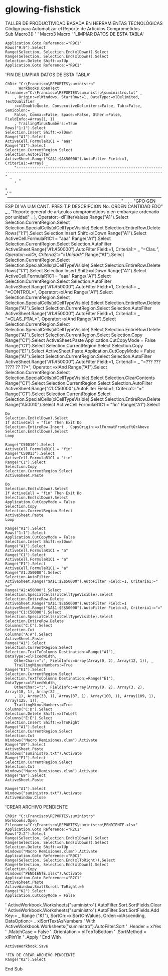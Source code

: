 # glowing-fishstick
TALLER DE PRODUCTIVIDAD BASADA EN HERRAMIENTAS TECNOLÓGICAS
Código para Automatizar el Reporte de Artículos Comprometidos  
Sub Macro3()
'
' Macro3 Macro
'
'LIMPIAR DATOS DE ESTA TABLA'

    Application.Goto Reference:="R9C1"
    Rows("9:9").Select
    Range(Selection, Selection.End(xlDown)).Select
    Range(Selection, Selection.End(xlDown)).Select
    Selection.Delete Shift:=xlUp
    Application.Goto Reference:="R9C1"
    
'FIN DE LIMPIAR DATOS DE ESTA TABLA'

    ChDir "C:\Francisco\REPORTES\suministro"
          Workbooks.OpenText Filename:="C:\Francisco\REPORTES\suministro\suministro.txt" _
        , Origin:=xlWindows, StartRow:=1, DataType:=xlDelimited, TextQualifier _
        :=xlDoubleQuote, ConsecutiveDelimiter:=False, Tab:=False, Semicolon:= _
        False, Comma:=False, Space:=False, Other:=False, FieldInfo:=Array(1, 1) _
        , TrailingMinusNumbers:=True
    Rows("1:1").Select
    Selection.Insert Shift:=xlDown
    Range("A1").Select
    ActiveCell.FormulaR1C1 = "aaa"
    Range("A1").Select
    Selection.CurrentRegion.Select
    Selection.AutoFilter
    ActiveSheet.Range("$A$1:$A$50000").AutoFilter Field:=1, Criteria1:=Array( _
        "---------------------------------------------------------------------------------------------------------------------------------------" _
        , "
", _
        "_______________________________________________________________________________________________________________________________________" _
        , _
        "GPO GEN ESP  DI VA U.M CANT. PRES T.P DESCRIPCION                                                   No. ORDEN        CANTIDAD EDO" _
        , "Reporte general de art¡culos comprometidos o en embarque ordenado por unidad" _
        ), Operator:=xlFilterValues
    Range("A1").Select
    Selection.CurrentRegion.Select
    Selection.SpecialCells(xlCellTypeVisible).Select
    Selection.EntireRow.Delete
    Rows("1:1").Select
    Selection.Insert Shift:=xlDown
    Range("A1").Select
    ActiveCell.FormulaR1C1 = "aaa"
    Range("A1").Select
    Selection.CurrentRegion.Select
    Selection.AutoFilter
    ActiveSheet.Range("$A$1:$A$50000").AutoFilter Field:=1, Criteria1:= _
        "=Clas.*", Operator:=xlOr, Criteria2:="=Unidad:*"
    Range("A1").Select
    Selection.CurrentRegion.Select
    Selection.SpecialCells(xlCellTypeVisible).Select
    Selection.EntireRow.Delete
    Rows("1:1").Select
    Selection.Insert Shift:=xlDown
    Range("A1").Select
    ActiveCell.FormulaR1C1 = "aaa"
    Range("A1").Select
    Selection.CurrentRegion.Select
    Selection.AutoFilter
    ActiveSheet.Range("$A$1:$A$50000").AutoFilter Field:=1, Criteria1:= _
        "=CONTROL*", Operator:=xlAnd
    Range("A1").Select
    Selection.CurrentRegion.Select
    Selection.SpecialCells(xlCellTypeVisible).Select
    Selection.EntireRow.Delete
    Range("A1").Select
    Selection.CurrentRegion.Select
    Selection.AutoFilter
    ActiveSheet.Range("$A$1:$A$50000").AutoFilter Field:=1, Criteria1:= _
        "=CLAS_PTAL*", Operator:=xlAnd
    Range("A1").Select
    Selection.CurrentRegion.Select
    Selection.SpecialCells(xlCellTypeVisible).Select
    Selection.EntireRow.Delete
    Range("A1").Select
    Selection.CurrentRegion.Select
    Selection.Copy
    Range("C1").Select
    ActiveSheet.Paste
    Application.CutCopyMode = False
    Range("C1").Select
    Selection.CurrentRegion.Select
    Selection.Copy
    Range("E1").Select
    ActiveSheet.Paste
    Application.CutCopyMode = False
    Range("A1").Select
    Selection.CurrentRegion.Select
    Selection.AutoFilter
    ActiveSheet.Range("$A$1:$A$50000").AutoFilter Field:=1, Criteria1:= _
        "=??? ??? ???? ?? ??*", Operator:=xlAnd
    Range("A1").Select
    Selection.CurrentRegion.Select
    Selection.SpecialCells(xlCellTypeVisible).Select
    Selection.ClearContents
    Range("C1").Select
    Selection.CurrentRegion.Select
    Selection.AutoFilter
    ActiveSheet.Range("$C$1:$C$50000").AutoFilter Field:=1, Criteria1:="="
    Range("C1").Select
    Selection.CurrentRegion.Select
    Selection.SpecialCells(xlCellTypeVisible).Select
    Selection.EntireRow.Delete
    Range("A50010").Select
    ActiveCell.FormulaR1C1 = "fin"
    Range("A1").Select
    
    Do
    Selection.End(xlDown).Select
    If ActiveCell = "fin" Then Exit Do
    Selection.EntireRow.Insert , CopyOrigin:=xlFormatFromLeftOrAbove
    Selection.End(xlDown).Select
    Loop
   
    Range("C50010").Select
    ActiveCell.FormulaR1C1 = "fin"
    Range("C50013").Select
    ActiveCell.FormulaR1C1 = "fin"
    Range("C1").Select
    Selection.Copy
    Selection.CurrentRegion.Select
    ActiveSheet.Paste
    
    Do
    Selection.End(xlDown).Select
    If ActiveCell = "fin" Then Exit Do
    Selection.End(xlDown).Select
    Application.CutCopyMode = False
    Selection.Copy
    Selection.CurrentRegion.Select
    ActiveSheet.Paste
    Loop

    Range("A1").Select
    Rows("1:1").Select
    Application.CutCopyMode = False
    Selection.Insert Shift:=xlDown
    Range("A1").Select
    ActiveCell.FormulaR1C1 = "a"
    Range("C1").Select
    ActiveCell.FormulaR1C1 = "a"
    Range("E1").Select
    ActiveCell.FormulaR1C1 = "a"
    Range("A1:J50000").Select
    Selection.AutoFilter
    ActiveSheet.Range("$A$1:$E$50000").AutoFilter Field:=1, Criteria1:="<>"
    Range("A2:A50000").Select
    Selection.SpecialCells(xlCellTypeVisible).Select
    Selection.EntireRow.Delete
    ActiveSheet.Range("$A$1:$E$50000").AutoFilter Field:=1
    ActiveSheet.Range("$A$1:$E$50000").AutoFilter Field:=3, Criteria1:="="
    Range("C1:C50000").Select
    Selection.SpecialCells(xlCellTypeVisible).Select
    Selection.EntireRow.Delete
    Columns("C:C").Select
    Selection.Cut
    Columns("A:A").Select
    ActiveSheet.Paste
    Range("A1").Select
    Selection.CurrentRegion.Select
    Selection.TextToColumns Destination:=Range("A1"), DataType:=xlFixedWidth, _
        OtherChar:=":", FieldInfo:=Array(Array(0, 2), Array(12, 1)), _
        TrailingMinusNumbers:=True
    Range("E1").Select
    Selection.CurrentRegion.Select
    Selection.TextToColumns Destination:=Range("E1"), DataType:=xlFixedWidth, _
        OtherChar:=":", FieldInfo:=Array(Array(0, 2), Array(3, 2), Array(18, 1), Array(22 _
        , 1), Array(33, 1), Array(37, 1), Array(100, 1), Array(109, 1), Array(125, 1)), _
        TrailingMinusNumbers:=True
    Columns("C:D").Select
    Selection.Delete Shift:=xlToLeft
    Columns("E:E").Select
    Selection.Insert Shift:=xlToRight
    Range("A1").Select
    Selection.CurrentRegion.Select
    Selection.Cut
    Windows("Macro Remisiones.xlsm").Activate
    Range("A9").Select
    ActiveSheet.Paste
    Windows("suministro.txt").Activate
    Range("F1").Select
    Selection.CurrentRegion.Select
    Selection.Cut
    Windows("Macro Remisiones.xlsm").Activate
    Range("E9").Select
    ActiveSheet.Paste
    
    Range("A1").Select
    Windows("suministro.txt").Activate
    ActiveWindow.Close
    
'CREAR ARCHIVO PENDIENTE

    ChDir "C:\Francisco\REPORTES\suministro"
    Workbooks.Open Filename:="C:\Francisco\REPORTES\suministro\PENDIENTE.xlsx"
    Application.Goto Reference:="R2C1"
    Rows("2:2").Select
    Range(Selection, Selection.End(xlDown)).Select
    Range(Selection, Selection.End(xlDown)).Select
    Selection.Delete Shift:=xlUp
    Windows("Macro Remisiones.xlsm").Activate
    Application.Goto Reference:="R9C1"
    Range(Selection, Selection.End(xlToRight)).Select
    Range(Selection, Selection.End(xlDown)).Select
    Selection.Copy
    Windows("PENDIENTE.xlsx").Activate
    Application.Goto Reference:="R2C1"
    ActiveSheet.Paste
    ActiveWindow.SmallScroll ToRight:=5
    Range("K2").Select
    Application.CutCopyMode = False
    
'    ActiveWorkbook.Worksheets("suministro").AutoFilter.Sort.SortFields.Clear
'    ActiveWorkbook.Worksheets("suministro").AutoFilter.Sort.SortFields.Add Key:= _
        Range ("K1"), SortOn:=xlSortOnValues, Order:=xlAscending, DataOption:= _
        xlSortTextAsNumbers
'   With ActiveWorkbook.Worksheets("suministro").AutoFilter.Sort
'       .Header = xlYes
'       .MatchCase = False
'       .Orientation = xlTopToBottom
'       .SortMethod = xlPinYin
'       .Apply
'  End With
    
    ActiveWorkbook.Save
    
    'FIN DE CREAR ARCHIVO PENDIENTE
    Range("K2").Select

End Sub
